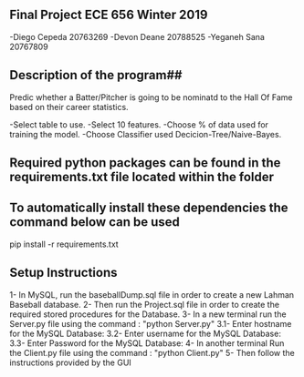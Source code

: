 ## Final Project ECE 656 Winter 2019
   -Diego Cepeda 20763269
   -Devon Deane 20788525
   -Yeganeh Sana 20767809

## Description of the program##
Predic whether a Batter/Pitcher is going to be nominatd to the Hall Of Fame based on their career statistics.
   
   -Select table to use.
   -Select 10 features. 
   -Choose % of data used for training the model.
   -Choose Classifier used Decicion-Tree/Naive-Bayes.

## Required python packages can be found in the requirements.txt file located within the folder
## To automatically install these dependencies the command below can be used
   pip install -r requirements.txt

## Setup Instructions
1- In MySQL, run the baseballDump.sql file in order to create a new Lahman Baseball database.
2- Then run the Project.sql file in order to create the required stored procedures for the Database.
3- In a new terminal run the Server.py file using the command : "python Server.py"
   3.1- Enter hostname for the MySQL Database:
   3.2- Enter username for the MySQL Database:
   3.3- Enter Password for the MySQL Database:
4- In another terminal Run the Client.py file using the command : "python Client.py"
5- Then follow the instructions provided by the GUI

